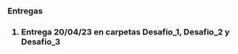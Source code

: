 <h3>Entregas<h3>
<ol>
    <li>Entrega 20/04/23 en carpetas Desafio_1, Desafio_2 y Desafio_3</li>
</ol>